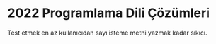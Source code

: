 # 2022 Programlama Dili Çözümleri
Test etmek en az kullanıcıdan sayı isteme metni yazmak kadar sıkıcı.
